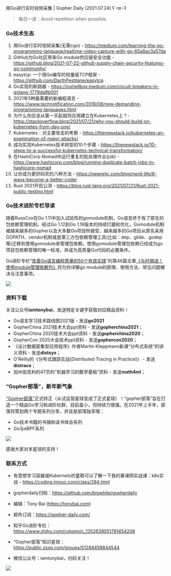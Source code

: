 用Go进行实时视频采集  | Gopher Daily (2021.07.24) ʕ◔ϖ◔ʔ

>每日一谚：Avoid repetition when possible.

### Go技术生态

1. 用Go进行实时视频采集(无需cgo) - https://medium.com/learning-the-go-programming-language/realtime-video-capture-with-go-65a8ac3a57da
2. GitHub为Go社区带来Go module供应链安全功能 - https://github.blog/2021-07-22-github-supply-chain-security-features-go-community/
3. easytcp: 一个用Go编写的轻量级TCP框架 - https://github.com/DarthPestilane/easytcp
4. Go实现的断路器 - https://ioshellboy.medium.com/circuit-breakers-in-golang-1779da9b001
5. 2021年5种最需要的新编程语言 - https://www.technotification.com/2018/08/new-demanding-programming-languages.html
6. 为什么你应该从第一天起就将应用建立在Kubernetes上？- https://stackoverflow.blog/2021/07/21/why-you-should-build-on-kubernetes-from-day-one/
7. Kubernetes：对主要攻击的考察 - https://thenewstack.io/kubernetes-an-examination-of-major-attacks/
8. 成功实现Kubernetes技术转型的10个步骤 - https://thenewstack.io/10-steps-to-a-successful-kubernetes-technical-transformation/
9. 在HashiCorp Nomad中运行重复的批处理作业(job) - https://www.hashicorp.com/blog/running-duplicate-batch-jobs-in-hashicorp-nomad
10. 让你成为更好码农的八种方法 - https://newrelic.com/blog/nerd-life/8-ways-become-a-better-coder
11. Rust 2021开启公测 - https://blog.rust-lang.org/2021/07/21/Rust-2021-public-testing.html


### Go技术进阶专栏导读

随着RussCox在Go 1.11中加入试验性的gomodule机制，Go语言终于有了原生的包依赖管理机制。经过Go 1.12到Go 1.16版本的持续打磨和优化，Gomodule机制被越来越多的Gopher以及大多数Go项目所接受，越来越多的Go项目从原先采用GOPATH、vendor机制或是第三方包依赖管理工具(比如：dep、glide、godep等)迁移到使用gomodule来管理包依赖。使用gomodule管理包依赖已经成为go项目包依赖管理的唯一标准，并成为高质量Go代码的必要条件。

Go进阶专栏“[改善Go语⾔编程质量的50个有效实践](https://mp.weixin.qq.com/s/RThCEQOdytQxwrMP7XRTRw)”的第46篇文章[《与时俱进！使用module管理依赖包》](https://www.imooc.com/read/87/article/2476)将为你详解go module的原理、使用方法、常见问题解决与注意事项。

![](http://image.tonybai.com/img/202011/go-column-pgo-with-qr-and-text.png)


### 资料下载

关注公众号**iamtonybai**，发送特定关键字获取对应精品资料！

* Go语言学习技术路线图2021版 - 发送**go2021**
* GopherChina 2021技术大会ppt资料 - 发送**gopherchina2021**；
* GopherChina 2020技术大会ppt资料 - 发送**gopherchina2020**；
* GopherCon 2020大会技术ppt资料 - 发送**gophercon2020**；
* 《设计数据密集型应用程序》作者Martin Kleppmann新课“分布式系统”的讲义资料 - 发送**distsys**；
* O'Reilly的《分布式跟踪实战(Distributed Tracing in Practice)》 - 发送**distrace**；
* 加州伯克利的47页的“机器学习的数学基础”资料 - 发送**math4ml**；

### “Gopher部落”，新年新气象

[“Gopher部落”](https://mp.weixin.qq.com/s/jUqAL7hf2GmMun64BJufEA)正式转正（从试运营星球变成了正式星球）！“gopher部落”旨在打造一个精品Go学习和进阶社群，目前虽小，但持续力很强。在2021年上半年，部落将策划两个专题系列分享，并且是部落独享哦：

* Go技术书籍的书摘和读书体会系列
* Go与eBPF系列

![](http://image.tonybai.com/img/202103/gopher-tribe-zsxq-card.png)

感谢大家对本星球的支持！

### 联系方式

* 有意想学习容器或Kubernets的童鞋可以了解一下我的慕课网实战课：k8s实战 - https://coding.imooc.com/class/284.html
* gopherdaily归档：https://github.com/bigwhite/gopherdaily

* 编辑：Tony Bai (https://tonybai.com)
* 邮件订阅：https://gopher-daily.com/
* 知乎Go进阶专栏：https://www.zhihu.com/column/c_1352639051791454208
* “Gopher部落”知识星球：https://public.zsxq.com/groups/51284458844544
* 微信公众号：iamtonybai，扫码关注！

![](http://image.tonybai.com/img/202011/qrcode_for_iamtonybai.jpg)

